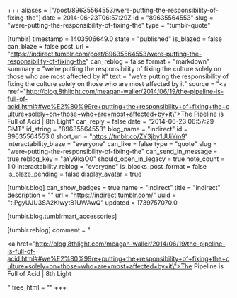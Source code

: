 +++
aliases = ["/post/89635564553/were-putting-the-responsibility-of-fixing-the"]
date = 2014-06-23T06:57:29Z
id = "89635564553"
slug = "were-putting-the-responsibility-of-fixing-the"
type = "tumblr-quote"

[tumblr]
timestamp = 1403506649.0
state = "published"
is_blazed = false
can_blaze = false
post_url = "https://indirect.tumblr.com/post/89635564553/were-putting-the-responsibility-of-fixing-the"
can_reblog = false
format = "markdown"
summary = "we’re putting the responsibility of fixing the culture solely on those who are most affected by it"
text = "we’re putting the responsibility of fixing the culture solely on those who are most affected by it"
source = "<a href=\"http://blog.8thlight.com/meagan-waller/2014/06/19/the-pipeline-is-full-of-acid.html##we%E2%80%99re+putting+the+responsibility+of+fixing+the+culture+solely+on+those+who+are+most+affected+by+it\">The Pipeline is Full of Acid | 8th Light</a>"
can_reply = false
date = "2014-06-23 06:57:29 GMT"
id_string = "89635564553"
blog_name = "indirect"
id = 89635564553.0
short_url = "https://tmblr.co/ZY3jby1JUiYm9"
interactability_blaze = "everyone"
can_like = false
type = "quote"
slug = "were-putting-the-responsibility-of-fixing-the"
can_send_in_message = true
reblog_key = "aYy9kaO0"
should_open_in_legacy = true
note_count = 1.0
interactability_reblog = "everyone"
is_blocks_post_format = false
is_blaze_pending = false
display_avatar = true

[tumblr.blog]
can_show_badges = true
name = "indirect"
title = "indirect"
description = ""
url = "https://indirect.tumblr.com/"
uuid = "t:PgyUJU3SA2Klwyt81UWAwQ"
updated = 1739757070.0

[tumblr.blog.tumblrmart_accessories]

[tumblr.reblog]
comment = "<p><a href=\"http://blog.8thlight.com/meagan-waller/2014/06/19/the-pipeline-is-full-of-acid.html##we%E2%80%99re+putting+the+responsibility+of+fixing+the+culture+solely+on+those+who+are+most+affected+by+it\">The Pipeline is Full of Acid | 8th Light</a></p>"
tree_html = ""
+++
